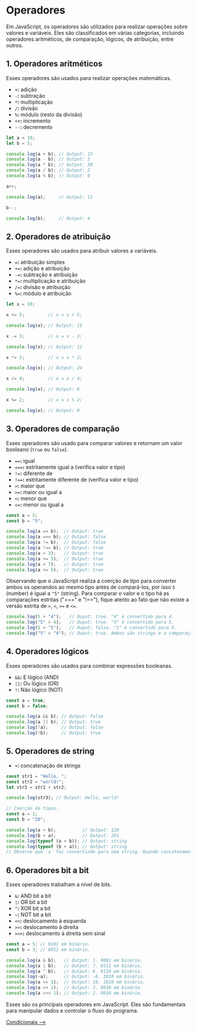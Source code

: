 # Operadores

Em JavaScript, os operadores são utilizados para realizar operações sobre valores e variáveis. Eles são classificados em várias categorias, incluindo operadores aritméticos, de comparação, lógicos, de atribuição, entre outros.

## 1. Operadores aritméticos

Esses operadores são usados para realizar operações matemáticas.

- `+`**:** adição
- `-`**:** subtração
- `*`**:** multiplicação
- `/`**:** divisão
- `%`**:** módulo (resto da divisão)
- `++`**:** incremento
- `--`**:** decremento

```JavaScript
let a = 10;
let b = 5;

console.log(a + b); // Output: 15
console.log(a - b); // Output: 5
console.log(a * b); // Output: 50
console.log(a / b); // Output: 2
console.log(a % b); // Output: 0

a++;

console.log(a);     // Output: 11

b--;

console.log(b);     // Output: 4
```

## 2. Operadores de atribuição

Esses operadores são usados para atribuir valores a variáveis.

- `=`**:** atribuição simples
- `+=`**:** adição e atribuição
- `-=`**:** subtração e atribuição
- `*=`**:** multiplicação e atribuição
- `/=`**:** divisão e atribuição
- `%=`**:** módulo e atribuição

```JavaScript
let x = 10;

x += 5;         // x = x + 5;

console.log(x); // Output: 15

x -= 3;         // x = x - 3;

console.log(x); // Output: 12

x *= 2;         // x = x * 2;

console.log(x); // Output: 24

x /= 4;         // x = x / 4;

console.log(x); // Output: 6

x %= 2;         // x = x % 2;

console.log(x); // Output: 0
```

## 3. Operadores de comparação

Esses operadores são usado para comparar valores e retornam um valor booleano (`true` ou `false`).

- `==`**:** igual
- `===`**:** estritamente igual a (verifica valor e tipo)
- `!=`**:** diferente de
- `!==`**:** estritamente diferente de (verifica valor e tipo)
- `>`**:** maior que
- `>=`**:** maior ou igual a
- `<`**:** menor que
- `<=`**:** menor ou igual a

```JavaScript
const a = 5;
const b = "5";

console.log(a == b);  // Output: true
console.log(a === b); // Output: false
console.log(a != b);  // Output: false
console.log(a !== b); // Output: true
console.log(a > 3);   // Output: true
console.log(a >= 5);  // Output: true
console.log(a < 7);   // Output: true
console.log(a <= 5);  // Output: true
```

Observando que o JavaScript realiza a coerção de tipo para converter ambos os operandos ao mesmo tipo antes de compará-los, por isso `5` (number) é igual a `"5"` (string). Para comparar o valor e o tipo há as comparações estritas ("===" e "!=="), fique atento ao fato que não existe a versão estrita de `>`, `<`, `>=` e `<=`.

```JavaScript
console.log(5 > "4");   // Ouput: true. "4" é convertido para 4.
console.log("5" > 4);   // Ouput: true. "5" é convertido para 5.
console.log(5 > "5");   // Ouput: false. "5" é convertido para 5.
console.log("5" > "4"); // Ouput: true. Ambos são strings e a comparação é lexicográfica.
```

## 4. Operadores lógicos

Esses operadores são usados para combinar expressões booleanas.

- `&&`**:** E lógico (AND)
- `||`**:** Ou lógico (OR)
- `!`**:** Não lógico (NOT)

```JavaScript
const a = true;
const b = false;

console.log(a && b); // Output: false
console.log(a || b); // Output: true
console.log(!a);     // Output: false
console.log(!b);     // Output: true
```

## 5. Operadores de string

- `+`**:** concatenação de strings

```JavaScript
const str1 = "Hello, ";
const str2 = "world!";
let str3 = str1 + str2;

console.log(str3); // Output: Hello, world!

// Coerção de tipos.
const a = 1;
const b = "20";

console.log(a + b);          // Output: 120
console.log(b + a);          // Output: 201
console.log(typeof (a + b)); // Output: string
console.log(typeof (b + a)); // Output: string
// Observe que `a` foi convertindo para uma string. Quando concatenamos um `number` e uma `string`, o resultado final é uma `string`, quando concatenamos um booleano e uma string, o resultado final é uma string; então fique atento ao que acontecerá quando for realizar uma concatenação.
```

## 6. Operadores bit a bit

Esses operadores trabalham a nível de bits.

- `&`**:** AND bit a bit
- `|`**:** OR bit a bit
- `^`**:** XOR bit a bit
- `~`**:** NOT bit a bit
- `<<`**:** deslocamento à esquerda
- `>>`**:** deslocamento à direita
- `>>>`**:** deslocamento à direita sem sinal

```JavaScript
const a = 5; // 0101 em binário.
const b = 3; // 0011 em binário.

console.log(a & b);   // Output: 1. 0001 em binário.
console.log(a | b);   // Output: 7. 0111 em binário.
console.log(a ^ b);   // Output: 6. 0110 em binário.
console.log(~a);      // Output: -6. 1010 em binário.
console.log(a << 1);  // Output: 10. 1010 em binário.
console.log(a >> 1);  // Output: 2. 0010 em binário.
console.log(a >>> 1); // Output: 2. 0010 em binário.
```

Esses são os principais operadores em JavaScript. Eles são fundamentais para manipular dados e controlar o fluxo do programa.

[Condicionais -->](../estruturas-controle/condicionais.md)